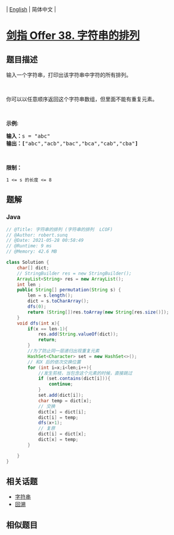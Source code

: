 
| [English](README_EN.md) | 简体中文 |

# [剑指 Offer 38. 字符串的排列](https://leetcode.cn//problems/zi-fu-chuan-de-pai-lie-lcof/)

## 题目描述

<p>输入一个字符串，打印出该字符串中字符的所有排列。</p>

<p>&nbsp;</p>

<p>你可以以任意顺序返回这个字符串数组，但里面不能有重复元素。</p>

<p>&nbsp;</p>

<p><strong>示例:</strong></p>

<pre><strong>输入：</strong>s = &quot;abc&quot;
<strong>输出：[</strong>&quot;abc&quot;,&quot;acb&quot;,&quot;bac&quot;,&quot;bca&quot;,&quot;cab&quot;,&quot;cba&quot;<strong>]</strong>
</pre>

<p>&nbsp;</p>

<p><strong>限制：</strong></p>

<p><code>1 &lt;= s 的长度 &lt;= 8</code></p>


## 题解


### Java

```Java
// @Title: 字符串的排列 (字符串的排列  LCOF)
// @Author: robert.sunq
// @Date: 2021-05-28 00:58:49
// @Runtime: 9 ms
// @Memory: 42.6 MB

class Solution {
    char[] dict;
    // StringBuilder res = new StringBuilder();
    ArrayList<String> res = new ArrayList();
    int len ;
    public String[] permutation(String s) {
        len = s.length();
        dict = s.toCharArray();
        dfs(0);
        return (String[])res.toArray(new String[res.size()]);
    }
    void dfs(int x){
        if(x == len-1){
            res.add(String.valueOf(dict));
            return;  
        } 
        //为了防止同一层递归出现重复元素
        HashSet<Character> set = new HashSet<>();
        // 和X 后的依次交换位置
        for (int i=x;i<len;i++){
            //发生剪枝，当包含这个元素的时候，直接跳过
            if (set.contains(dict[i])){
                continue;
            }
            set.add(dict[i]);
            char temp = dict[x];
            // 交换
            dict[x] = dict[i];
            dict[i] = temp;
            dfs(x+1);
            // 复原
            dict[i] = dict[x];
            dict[x] = temp;
        }

    }
}
```



## 相关话题

- [字符串](https://leetcode.cn//tag/string)
- [回溯](https://leetcode.cn//tag/backtracking)

## 相似题目



